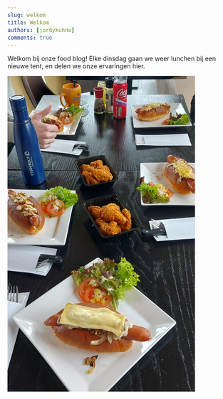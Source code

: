 ```yaml
---
slug: welkom
title: Welkom
authors: [jordykuhne]
comments: true
---
```


Welkom bij onze food blog! Elke dinsdag gaan we weer lunchen bij een nieuwe tent, en delen we onze ervaringen hier.

<!-- truncate -->

![Hotdogs](./hotdogs.png)
